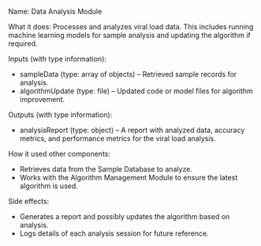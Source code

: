 Name: Data Analysis Module

What it does: Processes and analyzes viral load data. This includes running machine learning models for sample analysis and updating the algorithm if required.

Inputs (with type information): 
- sampleData (type: array of objects) – Retrieved sample records for analysis.
- algorithmUpdate (type: file) – Updated code or model files for algorithm improvement.

Outputs (with type information):
- analysisReport (type: object) – A report with analyzed data, accuracy metrics, and performance metrics for the viral load analysis.

How it used other components: 
- Retrieves data from the Sample Database to analyze.
- Works with the Algorithm Management Module to ensure the latest algorithm is used.

Side effects:
- Generates a report and possibly updates the algorithm based on analysis.
- Logs details of each analysis session for future reference.

